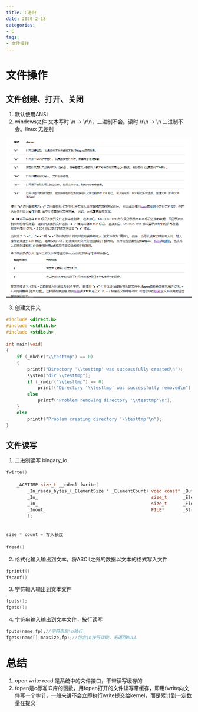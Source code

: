 ```yaml
---
title: C递归
date: 2020-2-18
categories: 
- C
tags: 
- 文件操作
---
```


# 文件操作
## 文件创建、打开、关闭
1. 默认使用ANSI
2. windows文件  文本写时  \n -> \r\n，二进制不会。读时 \r\n -> \n 二进制不会。linux 无差别

![文件操作](/images/cc/file.jpg)

3. 创建文件夹


```c
#include <direct.h>
#include <stdlib.h>
#include <stdio.h>

int main(void)
{
    if (_mkdir("\\testtmp") == 0)
    {
        printf("Directory '\\testtmp' was successfully created\n");
        system("dir \\testtmp");
        if (_rmdir("\\testtmp") == 0)
            printf("Directory '\\testtmp' was successfully removed\n");
        else
            printf("Problem removing directory '\\testtmp'\n");
    }
    else
        printf("Problem creating directory '\\testtmp'\n");
}
```

## 文件读写
1. 二进制读写 bingary_io

```c
fwirte()

    _ACRTIMP size_t __cdecl fwrite(
        _In_reads_bytes_(_ElementSize * _ElementCount) void const* _Buffer,
        _In_                                           size_t      _ElementSize,
        _In_                                           size_t      _ElementCount,
        _Inout_                                        FILE*       _Stream
        );


size * count = 写入长度

fread()
```

2. 格式化输入输出到文本，将ASCII之外的数据以文本的格式写入文件

```c
fprintf()
fscanf()
```

3. 字符输入输出到文本文件

```c
fputs();
fgets();
```

4. 字符串输入输出到文本文件，按行读写

```c
fputs(name,fp);//字符串后\n换行
fgets(name[],maxsize,fp);//包含\n按行读取，无返回NULL
```

# 总结
1. open write read 是系统中的文件接口，不带读写缓存的
2. fopen是c标准IO库的函数，用fopen打开的文件读写带缓存，即用fwrite向文件写一个字节，一般来讲不会立即执行write提交给kernel，而是累计到一定数量在提交